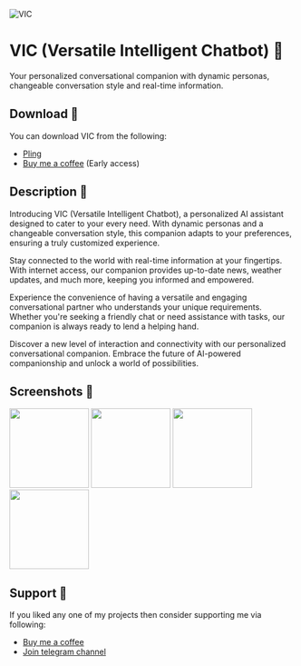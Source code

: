 ![VIC](https://github.com/iamlooper/VIC/raw/main/vic.png)

# VIC (Versatile Intelligent Chatbot) 🧠
Your personalized conversational companion with dynamic personas, changeable conversation style and real-time information.

## Download 📲
You can download VIC from the following:
- [Pling](https://www.pling.com/p/2059807)
- [Buy me a coffee](https://buymeacoffee.com/iamlooper/posts) (Early access)

## Description 📝
Introducing VIC (Versatile Intelligent Chatbot), a personalized AI assistant designed to cater to your every need. With dynamic personas and a changeable conversation style, this companion adapts to your preferences, ensuring a truly customized experience.

Stay connected to the world with real-time information at your fingertips. With internet access, our companion provides up-to-date news, weather updates, and much more, keeping you informed and empowered.

Experience the convenience of having a versatile and engaging conversational partner who understands your unique requirements. Whether you're seeking a friendly chat or need assistance with tasks, our companion is always ready to lend a helping hand.

Discover a new level of interaction and connectivity with our personalized conversational companion. Embrace the future of AI-powered companionship and unlock a world of possibilities.

## Screenshots 📱
[<img src="https://github.com/iamlooper/VIC/raw/main/screenshots/ss_01.png" width=140>](https://github.com/iamlooper/VIC/raw/main/screenshots/ss_01.png)
[<img src="https://github.com/iamlooper/VIC/raw/main/screenshots/ss_02.png" width=140>](https://github.com/iamlooper/VIC/raw/main/screenshots/ss_02.png)
[<img src="https://github.com/iamlooper/VIC/raw/main/screenshots/ss_03.png" width=140>](https://github.com/iamlooper/VIC/raw/main/screenshots/ss_03.png)
[<img src="https://github.com/iamlooper/VIC/raw/main/screenshots/ss_04.png" width=140>](https://github.com/iamlooper/VIC/raw/main/screenshots/ss_04.png)

## Support 💙
If you liked any one of my projects then consider supporting me via following:
- [Buy me a coffee](https://buymeacoffee.com/iamlooper/membership)
- [Join telegram channel](https://loopprojects.t.me)